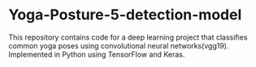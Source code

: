 # Yoga-Posture-5-detection-model
This repository contains code for a deep learning project that classifies common yoga poses using convolutional neural networks(vgg19). Implemented in Python using TensorFlow and Keras.
